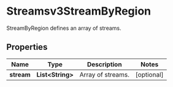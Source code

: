 

# Streamsv3StreamByRegion

StreamByRegion defines an array of streams.

## Properties

| Name | Type | Description | Notes |
|------------ | ------------- | ------------- | -------------|
|**stream** | **List&lt;String&gt;** | Array of streams. |  [optional] |




